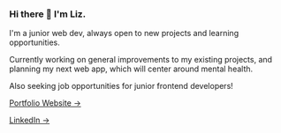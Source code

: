 ### Hi there 👋 I'm Liz.

I'm a junior web dev, always open to new projects and learning opportunities.

Currently working on general improvements to my existing projects, and planning my next web app, which will center around mental health.

Also seeking job opportunities for junior frontend developers!

<a href="https://liztheshiz.github.io/portfolio-website/" target="_blank">Portfolio Website &#8594;</a>

<a href="https://www.linkedin.com/in/its-liz/" target="_blank">LinkedIn &#8594;</a>
